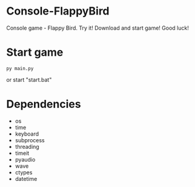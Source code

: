# Console-FlappyBird
Console game - Flappy Bird. Try it! Download and start game! Good luck!

# Start game
``` batch
py main.py
```
or start "start.bat"

# Dependencies
* os
* time
* keyboard
* subprocess
* threading
* timeit
* pyaudio
* wave
* ctypes
* datetime
